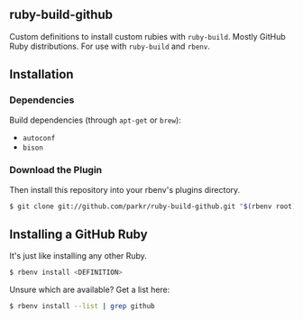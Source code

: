 ## ruby-build-github

Custom definitions to install custom rubies with `ruby-build`. Mostly GitHub Ruby distributions.
For use with `ruby-build` and `rbenv`.

## Installation

### Dependencies

Build dependencies (through `apt-get` or `brew`):

* `autoconf`
* `bison`

### Download the Plugin

Then install this repository into your rbenv's plugins directory.

```bash
$ git clone git://github.com/parkr/ruby-build-github.git "$(rbenv root)/plugins/ruby-build-github"
```

## Installing a GitHub Ruby

It's just like installing any other Ruby.

```bash
$ rbenv install <DEFINITION>
```

Unsure which are available? Get a list here:

```bash
$ rbenv install --list | grep github
```
